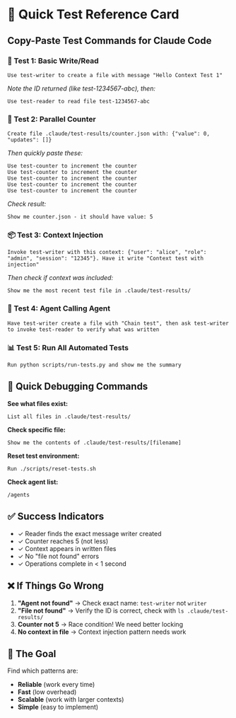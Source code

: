 # 🚀 Quick Test Reference Card

## Copy-Paste Test Commands for Claude Code

### 🧪 Test 1: Basic Write/Read
```
Use test-writer to create a file with message "Hello Context Test 1"
```
*Note the ID returned (like test-1234567-abc), then:*
```
Use test-reader to read file test-1234567-abc
```

### 🔢 Test 2: Parallel Counter
```
Create file .claude/test-results/counter.json with: {"value": 0, "updates": []}
```
*Then quickly paste these:*
```
Use test-counter to increment the counter
Use test-counter to increment the counter
Use test-counter to increment the counter
Use test-counter to increment the counter
Use test-counter to increment the counter
```
*Check result:*
```
Show me counter.json - it should have value: 5
```

### 📦 Test 3: Context Injection
```
Invoke test-writer with this context: {"user": "alice", "role": "admin", "session": "12345"}. Have it write "Context test with injection"
```
*Then check if context was included:*
```
Show me the most recent test file in .claude/test-results/
```

### 🔄 Test 4: Agent Calling Agent
```
Have test-writer create a file with "Chain test", then ask test-writer to invoke test-reader to verify what was written
```

### 📊 Test 5: Run All Automated Tests
```
Run python scripts/run-tests.py and show me the summary
```

## 🐛 Quick Debugging Commands

**See what files exist:**
```
List all files in .claude/test-results/
```

**Check specific file:**
```
Show me the contents of .claude/test-results/[filename]
```

**Reset test environment:**
```
Run ./scripts/reset-tests.sh
```

**Check agent list:**
```
/agents
```

## ✅ Success Indicators

- ✓ Reader finds the exact message writer created
- ✓ Counter reaches 5 (not less)
- ✓ Context appears in written files
- ✓ No "file not found" errors
- ✓ Operations complete in < 1 second

## ❌ If Things Go Wrong

1. **"Agent not found"** → Check exact name: `test-writer` not `writer`
2. **"File not found"** → Verify the ID is correct, check with `ls .claude/test-results/`
3. **Counter not 5** → Race condition! We need better locking
4. **No context in file** → Context injection pattern needs work

## 🎯 The Goal

Find which patterns are:
- **Reliable** (work every time)
- **Fast** (low overhead)
- **Scalable** (work with larger contexts)
- **Simple** (easy to implement)